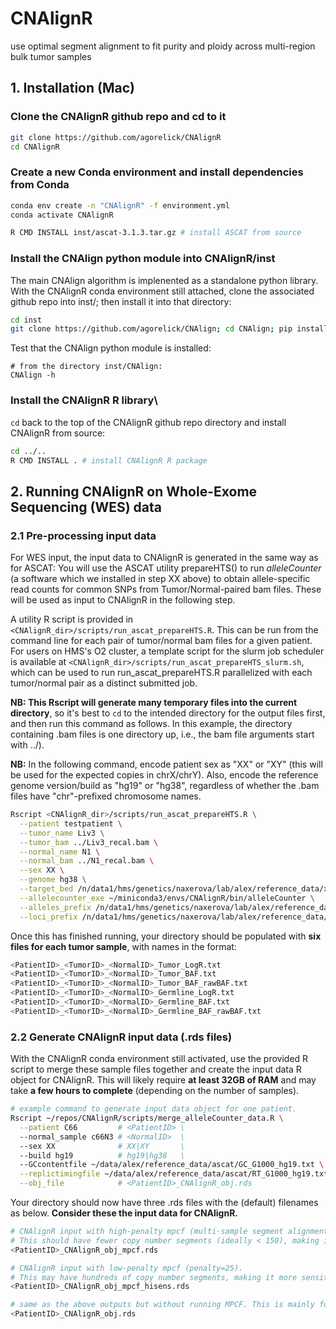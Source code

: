 # CNAlignR
use optimal segment alignment to fit purity and ploidy across multi-region bulk tumor samples


## 1. Installation (Mac)

### Clone the CNAlignR github repo and cd to it
```bash
git clone https://github.com/agorelick/CNAlignR
cd CNAlignR
```

### Create a new Conda environment and install dependencies from Conda
```bash
conda env create -n "CNAlignR" -f environment.yml
conda activate CNAlignR

R CMD INSTALL inst/ascat-3.1.3.tar.gz # install ASCAT from source
```

### Install the CNAlign python module into CNAlignR/inst
The main CNAlign algorithm is implenented as a standalone python library. With the CNAlignR conda environment still attached, clone the associated github repo into inst/; then install it into that directory:

```bash
cd inst
git clone https://github.com/agorelick/CNAlign; cd CNAlign; pip install . --use-pep517
```

Test that the CNAlign python module is installed:
```
# from the directory inst/CNAlign:
CNAlign -h
```

### Install the CNAlignR R library\
`cd` back to the top of the CNAlignR github repo directory and install CNAlignR from source:

```bash
cd ../..
R CMD INSTALL . # install CNAlignR R package
```





## 2. Running CNAlignR on Whole-Exome Sequencing (WES) data

### 2.1 Pre-processing input data
For WES input, the input data to CNAlignR is generated in the same way as for ASCAT: You will use the ASCAT utility prepareHTS() to run _alleleCounter_ (a software which we installed in step XX above) to obtain allele-specific read counts for common SNPs from Tumor/Normal-paired bam files. These will be used as input to CNAlignR in the following step.

A utility R script is provided in `<CNAlignR_dir>/scripts/run_ascat_prepareHTS.R`. This can be run from the command line for each pair of tumor/normal bam files for a given patient. For users on HMS's O2 cluster, a template script for the slurm job scheduler is available at `<CNAlignR_dir>/scripts/run_ascat_prepareHTS_slurm.sh`, which can be used to run run_ascat_prepareHTS.R parallelized with each tumor/normal pair as a distinct submitted job. 

**NB: This Rscript will generate many temporary files into the current directory**, so it's best to `cd` to the intended directory for the output files first, and then run this command as follows. In this example, the directory containing .bam files is one directory up, i.e., the bam file arguments start with ../). 

**NB:** In the following command, encode patient sex as "XX" or "XY" (this will be used for the expected copies in chrX/chrY). Also, encode the reference genome version/build as "hg19" or "hg38", regardless of whether the .bam files have "chr"-prefixed chromosome names.

```bash
Rscript <CNAlignR_dir>/scripts/run_ascat_prepareHTS.R \
  --patient testpatient \
  --tumor_name Liv3 \
  --tumor_bam ../Liv3_recal.bam \
  --normal_name N1 \
  --normal_bam ../N1_recal.bam \
  --sex XX \
  --genome hg38 \
  --target_bed /n/data1/hms/genetics/naxerova/lab/alex/reference_data/xgen-exome-hyb-panel/xgen-exome-hyb-panel-v2-targets-hg38.bed \
  --allelecounter_exe ~/miniconda3/envs/CNAlignR/bin/alleleCounter \
  --alleles_prefix /n/data1/hms/genetics/naxerova/lab/alex/reference_data/ascat/G1000_allelesAll_hg38/G1000_alleles_hg38_chr \
  --loci_prefix /n/data1/hms/genetics/naxerova/lab/alex/reference_data/ascat/G1000_lociAll_hg38/G1000_loci_GRCh38_chr
```

Once this has finished running, your directory should be populated with **six files for each tumor sample**, with names in the format:
```bash
<PatientID>_<TumorID>_<NormalID>_Tumor_LogR.txt
<PatientID>_<TumorID>_<NormalID>_Tumor_BAF.txt
<PatientID>_<TumorID>_<NormalID>_Tumor_BAF_rawBAF.txt
<PatientID>_<TumorID>_<NormalID>_Germline_LogR.txt
<PatientID>_<TumorID>_<NormalID>_Germline_BAF.txt
<PatientID>_<TumorID>_<NormalID>_Germline_BAF_rawBAF.txt
```

### 2.2 Generate CNAlignR input data (.rds files)

With the CNAlignR conda environment still activated, use the provided R script to merge these sample files together and create the input data R object for CNAlignR. This will likely require **at least 32GB of RAM** and may take **a few hours to complete** (depending on the number of samples).
```bash
# example command to generate input data object for one patient.
Rscript ~/repos/CNAlignR/scripts/merge_alleleCounter_data.R \
  --patient C66         # <PatientID> \
  --normal_sample c66N3 # <NormalID>  \
  --sex XX              # XX|XY       \
  --build hg19          # hg19|hg38   \
  --GCcontentfile ~/data/alex/reference_data/ascat/GC_G1000_hg19.txt \
  --replictimingfile ~/data/alex/reference_data/ascat/RT_G1000_hg19.txt \
  --obj_file            # <PatientID>_CNAlignR_obj.rds
```

Your directory should now have three .rds files with the (default) filenames as below. **Consider these the input data for CNAlignR.**
```bash
# CNAlignR input with high-penalty mpcf (multi-sample segment alignment, penalty=300).
# This should have fewer copy number segments (ideally < 150), making it easier to fit purity/ploidy in each sample.
<PatientID>_CNAlignR_obj_mpcf.rds         

# CNAlignR input with low-penalty mpcf (penalty=25).
# This may have hundreds of copy number segments, making it more sensitive for focal copy number changes. Use these segments for assigning copy number to specific genes/mutations, based on the purity obtained from the aforementioned high-penalty version.
<PatientID>_CNAlignR_obj_mpcf_hisens.rds

# same as the above outputs but without running MPCF. This is mainly for QC/recovery in case MPCF fails due to excessive time/memory usage. 
<PatientID>_CNAlignR_obj.rds              
```



